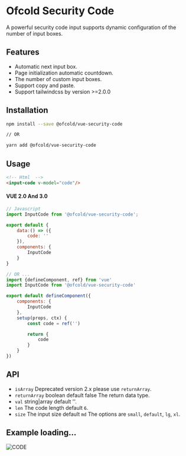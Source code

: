 # Ofcold Security Code
A powerful security code input supports dynamic configuration of the number of input boxes.

## Features
- Automatic next input box.
- Page initialization automatic countdown.
- The number of custom input boxes.
- Support copy and paste.
- Support tailwindcss by version >=2.0.0

## Installation

```bash
npm install --save @ofcold/vue-security-code

// OR

yarn add @ofcold/vue-security-code
```

## Usage

```html
<!-- Html  -->
<input-code v-model="code"/>
```


#### VUE 2.0 And 3.0
```javascript
// Javascript
import InputCode from '@ofcold/vue-security-code';

export default {
	data:() => ({
		code: ''
	}),
	components: {
		InputCode
	}
}

// OR ...
import {defineComponent, ref} from 'vue'
import InputCode from '@ofcold/vue-security-code'

export default defineComponent({
	components: {
		InputCode
	},
	setup(props, ctx) {
		const code = ref('')

		return {
			code
		}
	}
})
```

## API
- `isArray` Deprecated version 2.x please use `returnArray`.
- `returnArray` boolean default false The return data type.
- `val` string|array default ''.
- `len` The code length default `6`.
- `size` The input size default `md` The options are `small`, `default`, `lg`, `xl`.

## Example loading...

![CODE](https://github.com/ofcold/security-code/blob/master/sms.gif?sanitize=true)
